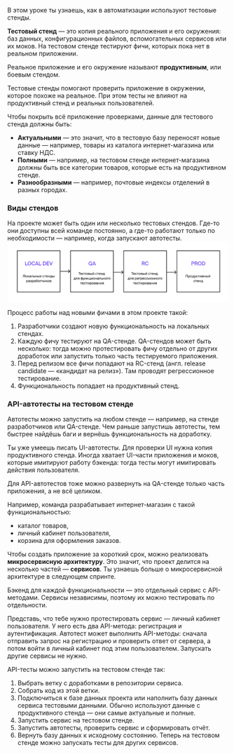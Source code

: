 В этом уроке ты узнаешь, как в автоматизации используют тестовые стенды.

**Тестовый стенд** — это копия реального приложения и его окружения: баз данных, конфигурационных файлов, вспомогательных сервисов или их моков. На тестовом стенде тестируют фичи, которых пока нет в реальном приложении.

Реальное приложение и его окружение называют **продуктивным**, или боевым стендом.

Тестовые стенды помогают проверить приложение в окружении, которое похоже на реальное. При этом тесты не влияют на продуктивный стенд и реальных пользователей.

Чтобы покрыть всё приложение проверками, данные для тестового стенда должны быть:

- **Актуальными** — это значит, что в тестовую базу переносят новые данные — например, товары из каталога интернет-магазина или ставку НДС.
- **Полными** — например, на тестовом стенде интернет-магазина должны быть все категории товаров, которые есть на продуктивном стенде.
- **Разнообразными** — например, почтовые индексы отделений в разных городах.

### Виды стендов

На проекте может быть один или несколько тестовых стендов. Где-то они доступны всей команде постоянно, а где-то работают только по необходимости — например, когда запускают автотесты.
![img.png](img%2Fimg.png)

Процесс работы над новыми фичами в этом проекте такой:

1. Разработчики создают новую функциональность на локальных стендах.
2. Каждую фичу тестируют на QA-стенде. QA-стендов может быть несколько: тогда можно протестировать фичу отдельно от других доработок или запустить только часть тестируемого приложения.
3. Перед релизом все фичи попадают на RC-стенд (англ. release candidate — «кандидат на релиз»). Там проводят регрессионное тестирование.
4. Функциональность попадает на продуктивный стенд.

### API-автотесты на тестовом стенде

Автотесты можно запустить на любом стенде — например, на стенде разработчиков или QA-стенде. Чем раньше запустишь автотесты, тем быстрее найдёшь баги и вернёшь функциональность на доработку.

Ты уже умеешь писать UI-автотесты. Для проверки UI нужна копия продуктивного стенда. Иногда хватает UI-части приложения и моков, которые имитируют работу бэкенда: тогда тесты могут имитировать действия пользователя.

Для API-автотестов тоже можно развернуть на QA-стенде только часть приложения, а не всё целиком.

Например, команда разрабатывает интернет-магазин с такой функциональностью:

- каталог товаров,
- личный кабинет пользователя,
- корзина для оформления заказов.

Чтобы создать приложение за короткий срок, можно реализовать **микросервисную архитектуру**. Это значит, что проект делится на несколько частей — **сервисов**. Ты узнаешь больше о микросервисной архитектуре в следующем спринте.

Бэкенд для каждой функциональности — это отдельный сервис с API-методами. Сервисы независимы, поэтому их можно тестировать по отдельности.

Представь, что тебе нужно протестировать сервис — личный кабинет пользователя. У него есть два API-метода: регистрация и аутентификация.
Автотест может выполнить API-методы: сначала отправить запрос на регистрацию и проверить ответ от сервера, а потом войти в личный кабинет под этим пользователем. Запускать другие сервисы не нужно.

API-тесты можно запустить на тестовом стенде так:

1. Выбрать ветку с доработками в репозитории сервиса.
2. Собрать код из этой ветки.
3. Подключиться к базе данных проекта или наполнить базу данных сервиса тестовыми данными. Обычно используют данные с продуктивного стенда — они самые актуальные и полные.
4. Запустить сервис на тестовом стенде.
5. Запустить автотесты, проверить сервис и сформировать отчёт.
6. Вернуть базу данных к исходному состоянию. Теперь на тестовом стенде можно запускать тесты для других сервисов.